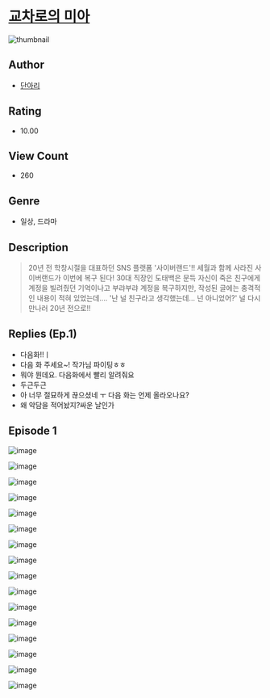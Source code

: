 # [교차로의 미아](https://comic.naver.com/challenge/list?titleId=810086)
![thumbnail](https://image-comic.pstatic.net/user_contents_data/challenge_comic/2023/05/23/246371/upload_7363779257340868705_480x623.jpeg)

## Author
- [단아리](https://comic.naver.com/artistTitle?id=246371)

## Rating
- 10.00

## View Count
- 260

## Genre
- 일상, 드라마

## Description
> 20년 전 학창시절을 대표하던 SNS 플랫폼 '사이버랜드'!! 세월과 함께 사라진 사이버랜드가 이번에 복구 된다! 30대 직장인 도태백은 문득 자신이 죽은 친구에게 계정을 빌려줬던 기억이나고 부랴부랴 계정을 복구하지만, 작성된 글에는 충격적인 내용이 적혀 있었는데…. '난 널 친구라고 생각했는데… 넌 아니었어?' 널 다시 만나러 20년 전으로!!

## Replies (Ep.1)
- 다음화!!ㅣ
- 다음 화 주세요~! 작가님 파이팅ㅎㅎ
- 뭐야 뭔데요. 다음화에서 빨리 알려줘요
- 두근두근
- 아 너무 절묘하게 끊으셨네 ㅜ 다음 화는 언제 올라오나요?
- 왜 악담을 적어놨지?싸운 날인가

## Episode 1
![image](https://image-comic.pstatic.net/user_contents_data/challenge_comic/2023/05/23/246371/upload_3775477954384310328.jpeg)

![image](https://image-comic.pstatic.net/user_contents_data/challenge_comic/2023/05/23/246371/upload_7305462440487040050.jpeg)

![image](https://image-comic.pstatic.net/user_contents_data/challenge_comic/2023/05/23/246371/upload_4122825785830028388.jpeg)

![image](https://image-comic.pstatic.net/user_contents_data/challenge_comic/2023/05/23/246371/upload_7018409649814976102.jpeg)

![image](https://image-comic.pstatic.net/user_contents_data/challenge_comic/2023/05/23/246371/upload_4050197747137393458.jpeg)

![image](https://image-comic.pstatic.net/user_contents_data/challenge_comic/2023/05/23/246371/upload_3689121207328913200.jpeg)

![image](https://image-comic.pstatic.net/user_contents_data/challenge_comic/2023/05/23/246371/upload_7292000918586876982.jpeg)

![image](https://image-comic.pstatic.net/user_contents_data/challenge_comic/2023/05/23/246371/upload_3905245615108403255.jpeg)

![image](https://image-comic.pstatic.net/user_contents_data/challenge_comic/2023/05/23/246371/upload_3774409254798255671.jpeg)

![image](https://image-comic.pstatic.net/user_contents_data/challenge_comic/2023/05/23/246371/upload_7017560814825662006.jpeg)

![image](https://image-comic.pstatic.net/user_contents_data/challenge_comic/2023/05/23/246371/upload_3618984481496064867.jpeg)

![image](https://image-comic.pstatic.net/user_contents_data/challenge_comic/2023/05/23/246371/upload_7293076451345315637.jpeg)

![image](https://image-comic.pstatic.net/user_contents_data/challenge_comic/2023/05/23/246371/upload_7005404635740529204.jpeg)

![image](https://image-comic.pstatic.net/user_contents_data/challenge_comic/2023/05/23/246371/upload_3617906948040647479.jpeg)

![image](https://image-comic.pstatic.net/user_contents_data/challenge_comic/2023/05/23/246371/upload_3618419328257635937.jpeg)

![image](https://image-comic.pstatic.net/user_contents_data/challenge_comic/2023/05/23/246371/upload_7003439803294627636.jpeg)
